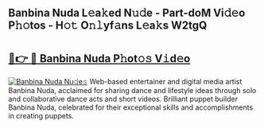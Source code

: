 ## Banbina Nuda L𝚎a𝚔ed N𝚞𝚍e - Part-doM Vi𝚍𝚎o P𝚑𝚘tos - H𝚘𝚝 O𝚗𝚕yf𝚊ns L𝚎a𝚔s W2tgQ

# <h2><a href="http://kfa04ge.oniu.top/?m=Banbina+Nuda">🔗👉 🔴 Banbina Nuda P𝚑ot𝚘𝚜 V𝚒d𝚎o</a></h2>

[![Banbina Nuda Nu𝚍e𝚜](https://i.imgur.com/0qMVB7G.gif)](http://kfa04ge.oniu.top/?m=Banbina+Nuda)
Web-based entertainer and digital media artist Banbina Nuda, acclaimed for sharing dance and lifestyle ideas through solo and collaborative dance acts and short videos. Brilliant puppet builder Banbina Nuda, celebrated for their exceptional skills and accomplishments in creating puppets.  
